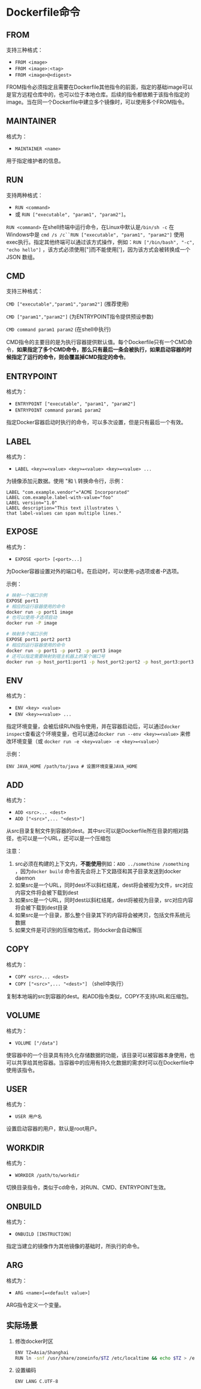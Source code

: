 # Dockerfile命令

## FROM

支持三种格式：

- `FROM <image>`
- `FROM <image>:<tag>`
- `FROM <image>@<digest>`

FROM指令必须指定且需要在Dockerfile其他指令的前面，指定的基础image可以是官方远程仓库中的，也可以位于本地仓库。后续的指令都依赖于该指令指定的image。当在同一个Dockerfile中建立多个镜像时，可以使用多个FROM指令。

## MAINTAINER

格式为：

- `MAINTAINER <name>`

用于指定维护者的信息。

## RUN

支持两种格式：

- `RUN <command>` 
- 或 `RUN ["executable", "param1", "param2"]`。

`RUN <command>` 在shell终端中运行命令，在Linux中默认是`/bin/sh -c` 在Windows中是 `cmd /s /c``RUN ["executable", "param1", "param2"]` 使用exec执行。指定其他终端可以通过该方式操作，例如：`RUN ["/bin/bash", "-c", "echo hello"]` ，该方式必须使用["]而不能使用[']，因为该方式会被转换成一个JSON 数组。

## CMD

支持三种格式：

`CMD ["executable","param1","param2"]` (推荐使用)

`CMD ["param1","param2"]` (为ENTRYPOINT指令提供预设参数)

`CMD command param1 param2` (在shell中执行)

CMD指令的主要目的是为执行容器提供默认值。每个Dockerfile只有一个CMD命令，**如果指定了多个CMD命令，那么只有最后一条会被执行，如果启动容器的时候指定了运行的命令，则会覆盖掉CMD指定的命令**。

## ENTRYPOINT

格式为：

- `ENTRYPOINT ["executable", "param1", "param2"]`
- `ENTRYPOINT command param1 param2`

指定Docker容器启动时执行的命令，可以多次设置，但是只有最后一个有效。

## LABEL

格式为：

- `LABEL <key>=<value> <key>=<value> <key>=<value> ...`

为镜像添加元数据。使用 "和 \ 转换命令行，示例：

```
LABEL "com.example.vendor"="ACME Incorporated"
LABEL com.example.label-with-value="foo"
LABEL version="1.0"
LABEL description="This text illustrates \
that label-values can span multiple lines."
```

## EXPOSE

格式为：

- `EXPOSE <port> [<port>...]`

为Docker容器设置对外的端口号。在启动时，可以使用-p选项或者-P选项。

示例：

```sh
# 映射一个端口示例
EXPOSE port1
# 相应的运行容器使用的命令
docker run -p port1 image
# 也可以使用-P选项启动
docker run -P image

# 映射多个端口示例
EXPOSE port1 port2 port3
# 相应的运行容器使用的命令
docker run -p port1 -p port2 -p port3 image
# 还可以指定需要映射到宿主机器上的某个端口号  
docker run -p host_port1:port1 -p host_port2:port2 -p host_port3:port3 image
```

## ENV

格式为：

- `ENV <key> <value>`
- `ENV <key>=<value> ...`

指定环境变量，会被后续RUN指令使用，并在容器启动后，可以通过`docker inspect`查看这个环境变量，也可以通过`docker run --env <key>=<value>` 来修改环境变量（或 `docker run -e <key=value> -e <key>=<value>`）

示例：

```
ENV JAVA_HOME /path/to/java # 设置环境变量JAVA_HOME
```

## ADD

格式为：

- `ADD <src>... <dest>`
- `ADD ["<src>",... "<dest>"]`

从src目录复制文件到容器的dest。其中src可以是Dockerfile所在目录的相对路径，也可以是一个URL，还可以是一个压缩包

注意：

1. src必须在构建的上下文内，**不能使用**例如：`ADD ../somethine /something` ，因为`docker build` 命令首先会将上下文路径和其子目录发送到docker daemon
2. 如果src是一个URL，同时dest不以斜杠结尾，dest将会被视为文件，src对应内容文件将会被下载到dest
3. 如果src是一个URL，同时dest以斜杠结尾，dest将被视为目录，src对应内容将会被下载到dest目录
4. 如果src是一个目录，那么整个目录其下的内容将会被拷贝，包括文件系统元数据
5. 如果文件是可识别的压缩包格式，则docker会自动解压

## COPY

格式为：

- `COPY <src>... <dest>`
- `COPY ["<src>",... "<dest>"]` （shell中执行）

复制本地端的src到容器的dest。和ADD指令类似，COPY不支持URL和压缩包。

## VOLUME

格式为：

- `VOLUME ["/data"]`

使容器中的一个目录具有持久化存储数据的功能，该目录可以被容器本身使用，也可以共享给其他容器。当容器中的应用有持久化数据的需求时可以在Dockerfile中使用该指令。

## USER

格式为：

- `USER 用户名`

设置启动容器的用户，默认是root用户。

## WORKDIR

格式为：

- `WORKDIR /path/to/workdir`

切换目录指令，类似于cd命令，对RUN、CMD、ENTRYPOINT生效。

## ONBUILD

格式为：

- `ONBUILD [INSTRUCTION]`

指定当建立的镜像作为其他镜像的基础时，所执行的命令。

## ARG

格式为：

- `ARG <name>[=<default value>]`

ARG指令定义一个变量。

## 实际场景

1. 修改docker时区

   ```sh
   ENV TZ=Asia/Shanghai
   RUN ln -snf /usr/share/zoneinfo/$TZ /etc/localtime && echo $TZ > /etc/timezone
   ```

2. 设置编码

   `ENV LANG C.UTF-8`

   ​